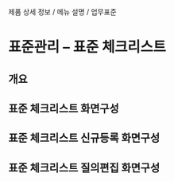 <!--breadcrumb:제품 상세 정보 / 메뉴 설명 / 업무표준--><span class="md-breadcrumb">제품 상세 정보 / 메뉴 설명 / 업무표준</span>
# 표준관리 – 표준 체크리스트
<!--5th-h2-toc-->
## 개요

## 표준 체크리스트 화면구성

## 표준 체크리스트 신규등록 화면구성

## 표준 체크리스트 질의편집 화면구성

